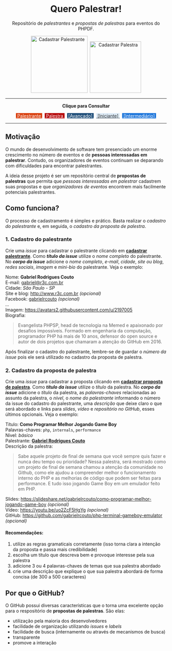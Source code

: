 <h1 align="center">Quero Palestrar!</h1>
<p align="center">
    Repositório de <i>palestrantes</i> e <i>propostas de palestras</i> para eventos do PHPDF.
</p>
<p align="center">
  <a href="https://github.com/php-df/quero-palestrar/issues/new?template=speaker_template.md"><img src="https://user-images.githubusercontent.com/753958/31695073-e7acfc00-b386-11e7-9fa0-26a133d56eaa.png" alt="Cadastrar Palestrante" width="177" /></a>&nbsp;
  <a href="https://github.com/php-df/quero-palestrar/issues/new"><img src="https://user-images.githubusercontent.com/753958/31695094-19f445c4-b387-11e7-871a-0a08170911bf.png" alt="Cadastrar Palestra" width="160" /></a>
</p>

---
<p align="center">
    <strong>Clique para Consultar</strong>
</p>
<p align="center">
<a class="label label-link" href="https://github.com/php-df/quero-palestrar/labels/Palestrante" style="background-color: #d93f0b; color: #fff; ">&nbsp;Palestrante&nbsp;</a>&nbsp;
<a class="label label-link" href="https://github.com/php-df/quero-palestrar/labels/Palestra" style="background-color: #b60205; color: #fff; ">&nbsp;Palestra&nbsp;</a>&nbsp;
  <a class="label label-link" href="https://github.com/php-df/quero-palestrar/labels/%5BAvan%C3%A7ado%5D" style="background-color: #1F4E79; color: #fff; ">&nbsp;[Avançado]&nbsp;</a>&nbsp;
  <a class="label label-link" href="https://github.com/php-df/quero-palestrar/labels/%5BIniciante%5D" style="background-color: #DEEBF7; color: #2d3033; ">&nbsp;[Iniciante]&nbsp;</a>&nbsp;
  <a class="label label-link" href="https://github.com/php-df/quero-palestrar/labels/%5BIntermedi%C3%A1rio%5D" style="background-color: #1d76db; color: #fff; ">&nbsp;[Intermediário]&nbsp;</a>
</p>

---

## Motivação

O mundo de desenvolvimento de software tem presenciado um enorme crescimento no número de eventos e de **pessoas interessadas em palestrar**. Contudo, os organizadores de eventos continuam se deparando com dificuldades para encontrar palestrantes.

A ideia desse projeto é ser um repositório central de **propostas de palestras** que permita que *pessoas interessadas em palestrar* cadastrem suas propostas e que *organizadores de eventos* encontrem mais facilmente potenciais palestrantes.

## Como funciona?

O processo de cadastramento é simples e prático. Basta realizar o *cadastro do palestrante* e, em seguida, o *cadastro da proposta de palestra*.

### 1. Cadastro do palestrante

Crie uma *issue* para cadastrar o palestrante clicando em [**cadastrar palestrante**](https://github.com/php-df/quero-palestrar/issues/new?template=speaker_template.md). Como ***título da issue*** utilize o *nome completo* do palestrante. No ***corpo da issue*** adicione o *nome completo*, *e-mail*, *cidade*, *site ou blog*, *redes sociais*, *imagem* e *mini-bio* do palestrante. Veja o exemplo:

Nome: **Gabriel Rodrigues Couto**  
E-mail: gabriel@r3c.com.br  
Cidade: *São Paulo - SP*  
Site e blog: http://www.r3c.com.br *(opcional)*  
Facebook: [gabrielrcouto](https://www.facebook.com/gabrielrcouto) *(opcional)*  
*...*  
Imagem: https://avatars2.githubusercontent.com/u/2197005  
Biografia:

>  Evangelista PHPSP, head de tecnologia na Memed e apaixonado por desafios impossíveis. Formado em engenharia da computação, programador PHP há mais de 10 anos, defensor do open source e autor de dois projetos que chamaram a atenção do GitHub em 2016.

Após finalizar o cadastro do palestrante, lembre-se de guardar o *número da issue* pois ele será utilizado no cadastro da proposta de palestra.

### 2. Cadastro da proposta de palestra

Crie uma *issue* para cadastrar a proposta clicando em [**cadastrar proposta de palestra**](https://github.com/php-df/quero-palestrar/issues/new). Como ***título da issue*** utilize o *título* da palestra. No ***corpo da issue*** adicione o *título* da palestra, as *palavras-chaves* relacionadas ao assunto da palestra, o *nível*, o *nome do palestrante* informando o número da issue do cadastro do palestrante, uma *descrição* que deixe claro o que será abordado e links para *slides*, *vídeo* e *repositório no GitHub*, esses últimos opcionais. Veja o exemplo:

Título: **Como Programar Melhor Jogando Game Boy**  
Palavras-chaves: `php`, `internals`, `performance`  
Nível: *básico*  
Palestrante: [**Gabriel Rodrigues Couto**](5)  
Descrição da palestra:  
> Sabe aquele projeto de final de semana que você sempre quis fazer e nunca deu tempo ou prioridade? Nessa palestra, será mostrado como um projeto de final de semana chamou a atenção da comunidade no Github, como ele ajudou a compreender melhor o funcionamento interno do PHP e as melhorias de código que podem ser feitas para performance. E tudo isso jogando Game Boy em um emulador feito em PHP.

Slides: https://slideshare.net/gabrielrcouto/como-programar-melhor-jogando-game-boy *(opcional)*  
Vídeo: https://youtu.be/uo2ZcF5HgYg *(opcional)*  
GitHub: https://github.com/gabrielrcouto/php-terminal-gameboy-emulator *(opcional)*  

#### Recomendações:

1. utilize as regras gramaticais corretamente (isso torna clara a intenção da proposta e passa mais credibilidade)
2. escolha um título que descreva bem e provoque interesse pela sua palestra
3. adicione 3 ou 4 palavras-chaves de temas que sua palestra abordado
4. crie uma descrição que explique o que sua palestra abordará de forma concisa (de 300 a 500 caracteres)

## Por que o GitHub?

O GitHub possui diversas características que o torna uma excelente opção para o respositório de **propostas de palestras**. São elas:

* utilização pela maioria dos desenvolvedores
* facilidade de organização utilizando *issues* e *labels*
* facilidade de busca (internamente ou através de mecanismos de busca)
* transparente
* promove a interação
